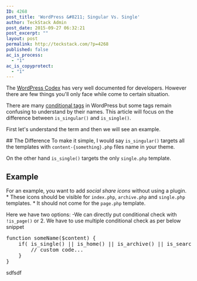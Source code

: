 ```yaml
---
ID: 4268
post_title: 'WordPress &#8211; Singular Vs. Single'
author: TeckStack Admin
post_date: 2015-09-27 06:32:21
post_excerpt: ""
layout: post
permalink: http://teckstack.com/?p=4268
published: false
ac_is_process:
  - "1"
ac_is_copyprotect:
  - "1"
---
```

The [WordPress Codex](https://codex.wordpress.org) has very well documented for developers. However there are few things you'll only face while come to certain situation.

There are many [conditional tags](https://codex.wordpress.org/Conditional_Tags) in WordPress but some tags remain confusing to understand by their names. This article will focus on the difference between `is_singular()` and `is_single()`.

First let's understand the term and then we will see an example.

## The Difference
To make it simple, I would say `is_singular()` targets all the templates with `content-{something}.php` files name in your theme.

On the other hand `is_single()` targets the only `single.php` template.

## Example
For an example, you want to add *social share icons* without using a plugin.
* These icons should be visible for `index.php`, `archive.php` and `single.php` templates.
* It should not come for the `page.php` template.

Here we have two options:
-We can directly put conditional check with `!is_page()` or
2. We have to use multiple conditional check as per below snippet
<pre>function someName($content) {
    if( is_single() || is_home() || is_archive() || is_search() ){
        // custom code...
    }
}
</pre>
sdfsdf